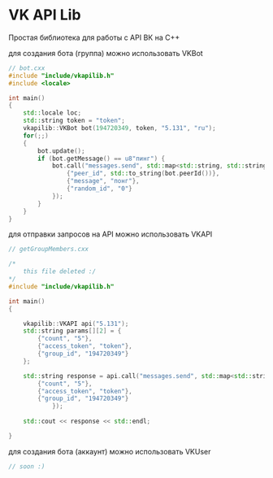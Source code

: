 # VK API Lib

Простая библиотека для работы с API ВК на C++

для создания бота (группа) можно использовать VKBot
```C++
// bot.cxx
#include "include/vkapilib.h"
#include <locale>

int main()
{
    std::locale loc;
    std::string token = "token";
    vkapilib::VKBot bot(194720349, token, "5.131", "ru");
    for(;;)
    {
        bot.update();
        if (bot.getMessage() == u8"пинг") {
            bot.call("messages.send", std::map<std::string, std::string> {
                {"peer_id", std::to_string(bot.peerId())},
                {"message", "понг"},
                {"random_id", "0"}
            });
        }
    }
}

```

для отправки запросов на API можно использовать VKAPI
```C++
// getGroupMembers.cxx

/*
	this file deleted :/
*/
#include "include/vkapilib.h"

int main()
{

    vkapilib::VKAPI api("5.131");
	std::string params[][2] = {
		{"count", "5"},
		{"access_token", "token"},
		{"group_id", "194720349"}
	};

    std::string response = api.call("messages.send", std::map<std::string, std::string> {
		{"count", "5"},
		{"access_token", "token"},
		{"group_id", "194720349"}
            });
	
	std::cout << response << std::endl;

}
```

для создания бота (аккаунт) можно использовать VKUser
```C++
// soon :)
```
